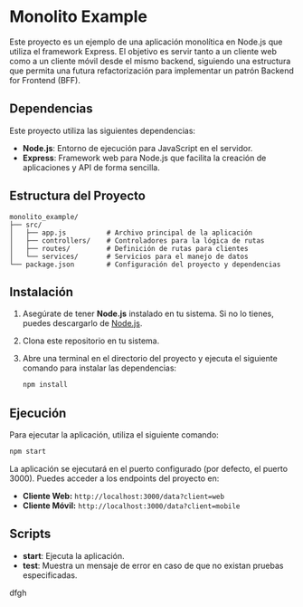 # Monolito Example

Este proyecto es un ejemplo de una aplicación monolítica en Node.js que utiliza el framework Express. El objetivo es servir tanto a un cliente web como a un cliente móvil desde el mismo backend, siguiendo una estructura que permita una futura refactorización para implementar un patrón Backend for Frontend (BFF).

## Dependencias

Este proyecto utiliza las siguientes dependencias:

- **Node.js**: Entorno de ejecución para JavaScript en el servidor.
- **Express**: Framework web para Node.js que facilita la creación de aplicaciones y API de forma sencilla.

## Estructura del Proyecto

```
monolito_example/
├── src/
│   ├── app.js          # Archivo principal de la aplicación
│   ├── controllers/    # Controladores para la lógica de rutas
│   ├── routes/         # Definición de rutas para clientes
│   └── services/       # Servicios para el manejo de datos
└── package.json        # Configuración del proyecto y dependencias
```

## Instalación

1. Asegúrate de tener **Node.js** instalado en tu sistema. Si no lo tienes, puedes descargarlo de [Node.js](https://nodejs.org/).
2. Clona este repositorio en tu sistema.
3. Abre una terminal en el directorio del proyecto y ejecuta el siguiente comando para instalar las dependencias:

   ```bash
   npm install
   ```

## Ejecución

Para ejecutar la aplicación, utiliza el siguiente comando:

```bash
npm start
```

La aplicación se ejecutará en el puerto configurado (por defecto, el puerto 3000). Puedes acceder a los endpoints del proyecto en:

- **Cliente Web:** `http://localhost:3000/data?client=web`
- **Cliente Móvil:** `http://localhost:3000/data?client=mobile`

## Scripts

- **start**: Ejecuta la aplicación.
- **test**: Muestra un mensaje de error en caso de que no existan pruebas especificadas.

dfgh